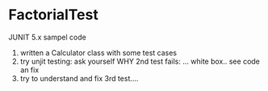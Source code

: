 # FactorialTest

JUNIT 5.x sampel code

1) written a Calculator class with some test cases
2) try unjit testing: ask yourself WHY 2nd test fails: ... white box.. see code an fix
3) try to understand and fix 3rd test....
